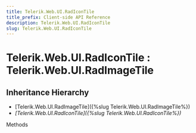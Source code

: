 ```yaml
---
title: Telerik.Web.UI.RadIconTile
title_prefix: Client-side API Reference
description: Telerik.Web.UI.RadIconTile
slug: Telerik.Web.UI.RadIconTile
---
```


# Telerik.Web.UI.RadIconTile : Telerik.Web.UI.RadImageTile 

## Inheritance Hierarchy

* [Telerik.Web.UI.RadImageTile]({%slug Telerik.Web.UI.RadImageTile%})
* *[Telerik.Web.UI.RadIconTile]({%slug Telerik.Web.UI.RadIconTile%})*


Methods



